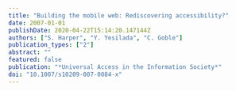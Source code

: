 ```yaml
---
title: "Building the mobile web: Rediscovering accessibility?"
date: 2007-01-01
publishDate: 2020-04-22T15:14:20.147144Z
authors: ["S. Harper", "Y. Yesilada", "C. Goble"]
publication_types: ["2"]
abstract: ""
featured: false
publication: "*Universal Access in the Information Society*"
doi: "10.1007/s10209-007-0084-x"
---
```



